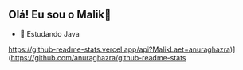 ## Olá! Eu sou o Malik👋

- 🌱 Estudando Java 


https://github-readme-stats.vercel.app/api?MalikLaet=anuraghazra)](https://github.com/anuraghazra/github-readme-stats

